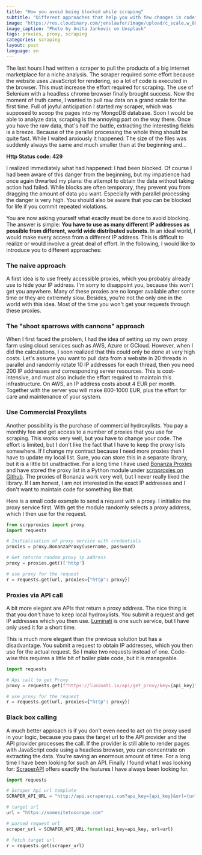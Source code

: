 ```yaml
---
title: "How you avoid being blocked while scraping"
subtitle: "Different approaches that help you with few changes in code"
image: "https://res.cloudinary.com/jenslaufer/image/upload/c_scale,w_800/v1592394603/anita-jankovic-KGbX1f3Uxtg-unsplash.jpg"
image_caption: "Photo by Anita Jankovic on Unsplash"
tags: proxies, proxy, scraping
categories: scraping
layout: post
language: en
---
```


The last hours I had written a scraper to pull the products of a big internet marketplace for a niche analysis. The scraper required some effort because the website uses JavaScript for rendering, so a lot of code is executed in the browser. This must increase the effort required for scraping. The use of Selenium with a headless chrome browser finally brought success. Now the moment of truth came, I wanted to pull raw data on a grand scale for the first time. Full of joyful anticipation I started my scraper, which was supposed to scoop the pages into my MongoDB database. Soon I would be able to analyze data, scraping is the annoying part on the way there. Once you have the raw data, that's half the battle, extracting the interesting fields is a breeze. Because of the parallel processing the whole thing should be quite fast. While I waited anxiously it happened: The size of the files was suddenly always the same and much smaller than at the beginning and...

__Http Status code: 429__

I realized immediately what had happened: I had been blocked. Of course I had been aware of this danger from the beginning, but my impatience had once again thwarted my plans: the attempt to obtain the data without taking action had failed. While blocks are often temporary, they prevent you from dragging the amount of data you want. Especially with parallel processing the danger is very high. You should also be aware that you can be blocked for life if you commit repeated violations.

You are now asking yourself what exactly must be done to avoid blocking. The answer is simple: __You have to use as many different IP addresses as possible from different, world wide distributed subnets__. In an ideal world, I would make every access from a different IP address. This is difficult to realize or would involve a great deal of effort. In the following, I would like to introduce you to different approaches:

### The naive approach

A first idea is to use freely accessible proxies, which you probably already use to hide your IP address. I'm sorry to disappoint you, because this won't get you anywhere. Many of these proxies are no longer available after some time or they are extremely slow. Besides, you're not the only one in the world with this idea. Most of the time you won't get your requests through these proxies.

### The "shoot sparrows with cannons" approach

When I first faced the problem, I had the idea of setting up my own proxy farm using cloud services such as AWS, Azure or GCloud. However, when I did the calculations, I soon realized that this could only be done at very high costs. Let's assume you want to pull data from a website in 20 threads in parallel and randomly rotate 10 IP addresses for each thread, then you need 200 IP addresses and corresponding server resources. This is cost-intensive, and must also include the effort required to maintain this infrastructure. On AWS, an IP address costs about 4 EUR per month. Together with the server you will make 800-1000 EUR, plus the effort for care and maintenance of your system.

### Use Commercial Proxylists

Another possibility is the purchase of commercial hydroxylists. You pay a monthly fee and get access to a number of proxies that you use for scraping. This works very well, but you have to change your code. The effort is limited, but I don't like the fact that I have to keep the proxy lists somewhere. If I change my contract because I need more proxies then I have to update my local list. Sure, you can store this in a separate library, but it is a little bit unattractive. For a long time I have used [Bonanza Proxies](https://proxybonanza.com/?aff_id=831) and have stored the proxy list in a Python module under [scrpproxies on Github](https://github.com/jenslaufer/scrpproxies). The proxies of Bonanza work very well, but I never really liked the library. If I am honest, I am not interested in the exact IP addresses and I don't want to maintain code for something like that. 

Here is a small code example to send a request with a proxy. I initialize the proxy service first. With get the module randomly selects a proxy address, which I then use for the request.


```python
from scrpproxies import proxy
import requests

# Initialisation of proxy service with credentials
proxies = proxy.BonanzaProxy(username, password)

# Get returns random proxy ip address
proxy = proxies.get()['http']

# use proxy for the request
r = requests.get(url, proxies={"http": proxy})
```


### Proxies via API call

A bit more elegant are APIs that return a proxy address. The nice thing is that you don't have to keep local hydroxylists. You submit a request and get IP addresses which you then use. [Luminati](https://luminati.io/?affiliate=ref_5ee711e0c7669177ab29ff24) is one such service, but I have only used it for a short time.

This is much more elegant than the previous solution but has a disadvantage. You submit a request to obtain IP addresses, which you then use for the actual request. So I make two requests instead of one. Code-wise this requires a little bit of boiler plate code, but it is manageable.


```python
import requests

# Api call to get Proxy
proxy = requests.get(f"https://luminati.io/api/get_proxy/key={api_key}").text

# use proxy for the request
r = requests.get(url, proxies={"http": proxy})

```

### Black box calling

A much better approach is if you don't even need to act on the proxy used in your logic, because you pass the target url to the API provider and the API provider processes the call. If the provider is still able to render pages with JavaScript code using a headless browser, you can concentrate on extracting the data. 
You're saving an enormous amount of time. For a long time I have been looking for such an API. Finally I found what I was looking for:  [ScraperAPI](https://www.scraperapi.com?fpr=jens78) offers exactly the features I have always been looking for.


```python
import requests

# Scraper Api url template
SCRAPER_API_URL = "http://api.scraperapi.com?api_key={api_key}&url={url}"

# target url
url = "https://somesitetoscrape.com"

# parsed request url
scraper_url = SCRAPER_API_URL.format(api_key=api_key, url=url)

# fetch target url
r = requests.get(scraper_url)

```

